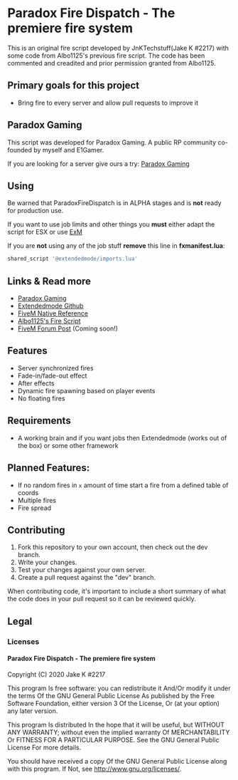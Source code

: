 # Paradox Fire Dispatch - The premiere fire system
This is an original fire script developed by JnKTechstuff(Jake K #2217) with some code from Albo1125's previous fire script. The code has been commented and creadited and prior permission granted from Albo1125.


## Primary goals for this project
- Bring fire to every server and allow pull requests to improve it

## Paradox Gaming
This script was developed for Paradox Gaming. A public RP community co-founded by myself and E1Gamer.

If you are looking for a server give ours a try:
[Paradox Gaming](https://www.paradoxgaming.co/)

## Using

Be warned that ParadoxFireDispatch is in ALPHA stages and is **not** ready for production use.

If you want to use job limits and other things you **must** either adapt the script for ESX or use [ExM](https://github.com/extendedmode/extendedmode)

If you are **not** using any of the job stuff **remove** this line in **fxmanifest.lua**:

```lua
shared_script '@extendedmode/imports.lua'
```


## Links & Read more

- [Paradox Gaming](http://discord.paradoxgaming.co/)
- [Extendedmode Github](https://github.com/extendedmode/extendedmode)
- [FiveM Native Reference](https://runtime.fivem.net/doc/reference.html)
- [Albo1125's Fire Script](https://github.com/Albo1125/FireScript)
- [FiveM Forum Post]() (Coming soon!)


## Features

- Server synchronized fires
- Fade-in/fade-out effect
- After effects
- Dynamic fire spawning based on player events
- No floating fires

## Requirements

- A working brain and if you want jobs then Extendedmode (works out of the box) or some other framework

## Planned Features:

- If no random fires in `x` amount of time start a fire from a defined table of coords
- Multiple fires
- Fire spread

## Contributing

1) Fork this repository to your own account, then check out the dev branch.
2) Write your changes.
3) Test your changes against your own server.
4) Create a pull request against the "dev" branch.

When contributing code, it's important to include a short summary of what the code does in your pull request so it can be reviewed quickly.

## Legal

### Licenses

#### Paradox Fire Dispatch - The premiere fire system

Copyright (C) 2020 Jake K #2217

This program Is free software: you can redistribute it And/Or modify it under the terms Of the GNU General Public License As published by the Free Software Foundation, either version 3 Of the License, Or (at your option) any later version.

This program Is distributed In the hope that it will be useful, but WITHOUT ANY WARRANTY; without even the implied warranty Of MERCHANTABILITY Or FITNESS FOR A PARTICULAR PURPOSE. See the GNU General Public License For more details.

You should have received a copy Of the GNU General Public License along with this program. If Not, see http://www.gnu.org/licenses/.
